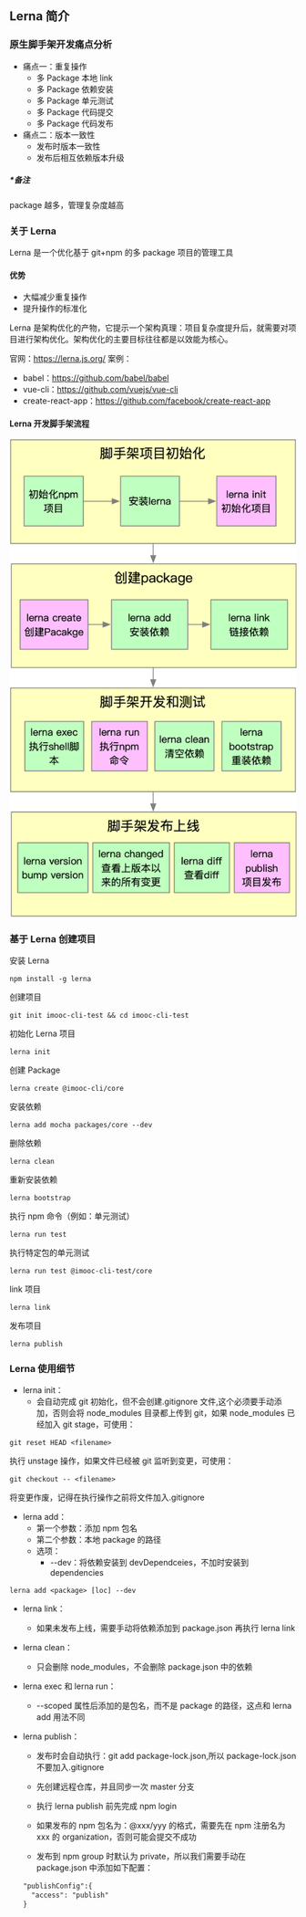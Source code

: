## Lerna 简介

### 原生脚手架开发痛点分析

- 痛点一：重复操作
  - 多 Package 本地 link
  - 多 Package 依赖安装
  - 多 Package 单元测试
  - 多 Package 代码提交
  - 多 Package 代码发布
    <br>
- 痛点二：版本一致性
  - 发布时版本一致性
  - 发布后相互依赖版本升级

##### \*备注

package 越多，管理复杂度越高

### 关于 Lerna

Lerna 是一个优化基于 git+npm 的多 package 项目的管理工具

#### 优势

- 大幅减少重复操作
- 提升操作的标准化

Lerna 是架构优化的产物，它提示一个架构真理：项目复杂度提升后，就需要对项目进行架构优化。架构优化的主要目标往往都是以效能为核心。

官网：https://lerna.js.org/
案例：

- babel：https://github.com/babel/babel
- vue-cli：https://github.com/vuejs/vue-cli
- create-react-app：https://github.com/facebook/create-react-app

#### Lerna 开发脚手架流程

![Lerna开发脚手架流程](./images/03_Lerna开发脚手架流程.png "Lerna开发脚手架流程")

### 基于 Lerna 创建项目

安装 Lerna

```
npm install -g lerna
```

创建项目

```
git init imooc-cli-test && cd imooc-cli-test
```

初始化 Lerna 项目

```
lerna init
```

创建 Package

```
lerna create @imooc-cli/core
```

安装依赖

```
lerna add mocha packages/core --dev
```

删除依赖

```
lerna clean
```

重新安装依赖

```
lerna bootstrap
```

执行 npm 命令（例如：单元测试）

```
lerna run test
```

执行特定包的单元测试

```
lerna run test @imooc-cli-test/core
```

link 项目

```
lerna link
```

发布项目

```
lerna publish
```

### Lerna 使用细节

- lerna init：
  - 会自动完成 git 初始化，但不会创建.gitignore 文件,这个必须要手动添加，否则会将 node_modules 目录都上传到 git，如果 node_modules 已经加入 git stage，可使用：

```
git reset HEAD <filename>
```

执行 unstage 操作，如果文件已经被 git 监听到变更，可使用：

```
git checkout -- <filename>
```

将变更作废，记得在执行操作之前将文件加入.gitignore

- lerna add：
  - 第一个参数：添加 npm 包名
  - 第二个参数：本地 package 的路径
  - 选项：
    - --dev：将依赖安装到 devDependceies，不加时安装到 dependencies

```
lerna add <package> [loc] --dev
```

- lerna link：

  - 如果未发布上线，需要手动将依赖添加到 package.json 再执行 lerna link
    <br>

- lerna clean：

  - 只会删除 node_modules，不会删除 package.json 中的依赖
    <br>

- lerna exec 和 lerna run：

  - --scoped 属性后添加的是包名，而不是 package 的路径，这点和 lerna add 用法不同
    <br>

- lerna publish：

  - 发布时会自动执行：git add package-lock.json,所以 package-lock.json 不要加入.gitignore

  - 先创建远程仓库，并且同步一次 master 分支

  - 执行 lerna publish 前先完成 npm login

  - 如果发布的 npm 包名为：@xxx/yyy 的格式，需要先在 npm 注册名为 xxx 的 organization，否则可能会提交不成功

  - 发布到 npm group 时默认为 private，所以我们需要手动在 package.json 中添加如下配置：

  ```
  "publishConfig":{
    "access": "publish"
  }
  ```
